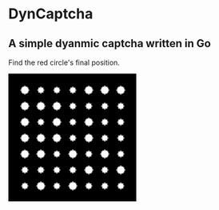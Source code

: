 # DynCaptcha
## A simple dyanmic captcha written in Go

Find the red circle's final position.

<img src="https://github.com/coyove/DynCaptcha/blob/master/demo.gif" height="256" width="256" >

